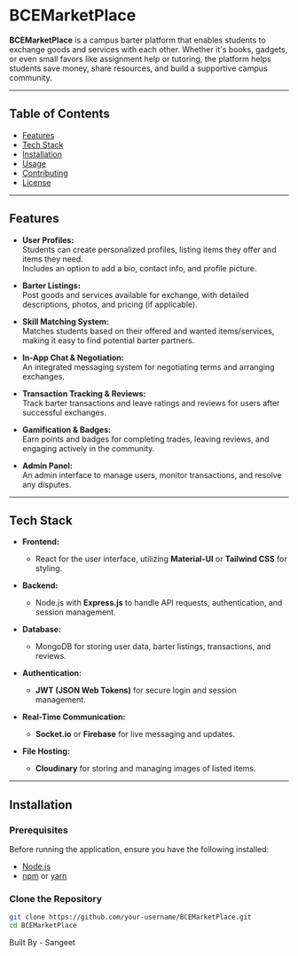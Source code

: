 # BCEMarketPlace

**BCEMarketPlace** is a campus barter platform that enables students to exchange goods and services with each other. Whether it's books, gadgets, or even small favors like assignment help or tutoring, the platform helps students save money, share resources, and build a supportive campus community.


---

## Table of Contents

- [Features](#features)
- [Tech Stack](#tech-stack)
- [Installation](#installation)
- [Usage](#usage)
- [Contributing](#contributing)
- [License](#license)

---

## Features

- **User Profiles:**  
  Students can create personalized profiles, listing items they offer and items they need.  
  Includes an option to add a bio, contact info, and profile picture.

- **Barter Listings:**  
  Post goods and services available for exchange, with detailed descriptions, photos, and pricing (if applicable).

- **Skill Matching System:**  
  Matches students based on their offered and wanted items/services, making it easy to find potential barter partners.

- **In-App Chat & Negotiation:**  
  An integrated messaging system for negotiating terms and arranging exchanges. 

- **Transaction Tracking & Reviews:**  
  Track barter transactions and leave ratings and reviews for users after successful exchanges.

- **Gamification & Badges:**  
  Earn points and badges for completing trades, leaving reviews, and engaging actively in the community.

- **Admin Panel:**  
  An admin interface to manage users, monitor transactions, and resolve any disputes.

---

## Tech Stack

- **Frontend:**  
  - React for the user interface, utilizing **Material-UI** or **Tailwind CSS** for styling.

- **Backend:**  
  - Node.js with **Express.js** to handle API requests, authentication, and session management.

- **Database:**  
  - MongoDB for storing user data, barter listings, transactions, and reviews.

- **Authentication:**  
  - **JWT (JSON Web Tokens)** for secure login and session management.

- **Real-Time Communication:**  
  - **Socket.io** or **Firebase** for live messaging and updates.

- **File Hosting:**  
  - **Cloudinary** for storing and managing images of listed items.

---

## Installation

### Prerequisites

Before running the application, ensure you have the following installed:

- [Node.js](https://nodejs.org/)
- [npm](https://www.npmjs.com/) or [yarn](https://yarnpkg.com/)

### Clone the Repository

```bash
git clone https://github.com/your-username/BCEMarketPlace.git
cd BCEMarketPlace
```
Built By - Sangeet
